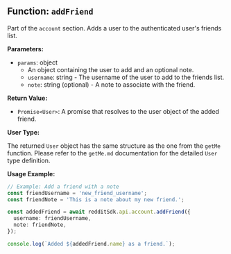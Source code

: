 ## Function: `addFriend`

Part of the `account` section. Adds a user to the authenticated user's friends list.

**Parameters:**

- `params`: object
  - An object containing the user to add and an optional note.
  - `username`: string - The username of the user to add to the friends list.
  - `note`: string (optional) - A note to associate with the friend.

**Return Value:**

- `Promise<User>`: A promise that resolves to the user object of the added friend.

**User Type:**

The returned `User` object has the same structure as the one from the `getMe` function. Please refer to the `getMe.md` documentation for the detailed `User` type definition.

**Usage Example:**

```typescript
// Example: Add a friend with a note
const friendUsername = 'new_friend_username';
const friendNote = 'This is a note about my new friend.';

const addedFriend = await redditSdk.api.account.addFriend({
  username: friendUsername,
  note: friendNote,
});

console.log(`Added ${addedFriend.name} as a friend.`);
```
